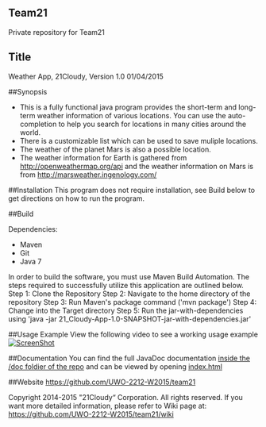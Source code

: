 ﻿## Team21
Private repository for Team21

## Title
Weather App, 21Cloudy,  Version 1.0   01/04/2015

##Synopsis
  - This is a fully functional java program provides the short-term and long-term weather information of various  locations. You can use the auto-completion to help you search for locations in many cities around the world.
  - There is a customizable list which can be used to save muliple locations.
  - The weather of the planet Mars is also a possible location.
  - The weather information for Earth is gathered from http://openweathermap.org/api and the weather information on Mars is from http://marsweather.ingenology.com/

##Installation
This program does not require installation, see Build below to get directions on how to run the program.

##Build  

Dependencies:
- Maven
- Git
- Java 7

In order to build the software, you must use Maven Build Automation. 
The steps required to successfully utilize this application are outlined below.
Step 1: Clone the Repository
Step 2: Navigate to the home directory of the repository
Step 3: Run Maven's package command ('mvn package')
Step 4: Change into the Target directory
Step 5: Run the jar-with-dependencies using 'java -jar 21_Cloudy-App-1.0-SNAPSHOT-jar-with-dependencies.jar'

##Usage Example
View the following video to see a working usage example
[![ScreenShot](http://img.youtube.com/vi/rgXJjTTybV8/0.jpg)](https://www.youtube.com/watch?v=rgXJjTTybV8)

##Documentation
You can find the full JavaDoc documentation [inside the /doc foldier of the repo](https://github.com/UWO-2212-W2015/team21/tree/master/doc) and can be viewed by opening [index.html](doc/index.html)

##Website
https://github.com/UWO-2212-W2015/team21

Copyright 2014-2015 "21Cloudy“ Corporation. All rights reserved.
If you want more detailed information, please refer to Wiki page at:
https://github.com/UWO-2212-W2015/team21/wiki

